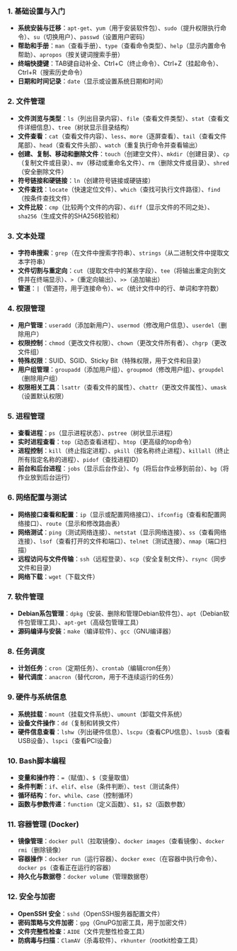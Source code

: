 ### 1. **基础设置与入门**

- **系统安装与迁移**：`apt-get`、`yum`（用于安装软件包）、`sudo`（提升权限执行命令）、`su`（切换用户）、`passwd`（设置用户密码）
- **帮助和手册**：`man`（查看手册）、`type`（查看命令类型）、`help`（显示内置命令帮助）、`apropos`（按关键词搜索手册）
- **终端快捷键**：TAB键自动补全、Ctrl+C（终止命令）、Ctrl+Z（挂起命令）、Ctrl+R（搜索历史命令）
- **日期和时间记录**：`date`（显示或设置系统日期和时间）

### 2. **文件管理**

- **文件浏览与类型**：`ls`（列出目录内容）、`file`（查看文件类型）、`stat`（查看文件详细信息）、`tree`（树状显示目录结构）
- **文件查看**：`cat`（查看文件内容）、`less`、`more`（逐屏查看）、`tail`（查看文件尾部）、`head`（查看文件头部）、`watch`（重复执行命令并查看输出）
- **创建、复制、移动和删除文件**：`touch`（创建空文件）、`mkdir`（创建目录）、`cp`（复制文件或目录）、`mv`（移动或重命名文件）、`rm`（删除文件或目录）、`shred`（安全删除文件）
- **符号链接和硬链接**：`ln`（创建符号链接或硬链接）
- **文件查找**：`locate`（快速定位文件）、`which`（查找可执行文件路径）、`find`（按条件查找文件）
- **文件比较**：`cmp`（比较两个文件的内容）、`diff`（显示文件的不同之处）、`sha256`（生成文件的SHA256校验和）

### 3. **文本处理**

- **字符串搜索**：`grep`（在文件中搜索字符串）、`strings`（从二进制文件中提取文本字符串）
- **文件切割与重定向**：`cut`（提取文件中的某些字段）、`tee`（将输出重定向到文件并在终端显示）、`>`（重定向输出）、`>>`（追加输出）
- **管道**：`|`（管道符，用于连接命令）、`wc`（统计文件中的行、单词和字符数）

### 4. **权限管理**

- **用户管理**：`useradd`（添加新用户）、`usermod`（修改用户信息）、`userdel`（删除用户）
- **权限控制**：`chmod`（更改文件权限）、`chown`（更改文件所有者）、`chgrp`（更改文件组）
- **特殊权限**：SUID、SGID、Sticky Bit（特殊权限，用于文件和目录）
- **用户组管理**：`groupadd`（添加用户组）、`groupmod`（修改用户组）、`groupdel`（删除用户组）
- **权限相关工具**：`lsattr`（查看文件的属性）、`chattr`（更改文件属性）、`umask`（设置默认权限）

### 5. **进程管理**

- **查看进程**：`ps`（显示进程状态）、`pstree`（树状显示进程）
- **实时进程查看**：`top`（动态查看进程）、`htop`（更高级的top命令）
- **进程控制**：`kill`（终止指定进程）、`pkill`（按名称终止进程）、`killall`（终止所有指定名称的进程）、`pidof`（查找进程ID）
- **前台和后台进程**：`jobs`（显示后台作业）、`fg`（将后台作业移到前台）、`bg`（将作业放到后台运行）

### 6. **网络配置与测试**

- **网络接口查看和配置**：`ip`（显示或配置网络接口）、`ifconfig`（查看和配置网络接口）、`route`（显示和修改路由表）
- **网络测试**：`ping`（测试网络连接）、`netstat`（显示网络连接）、`ss`（查看网络连接）、`lsof`（查看打开的文件和端口）、`telnet`（测试连接）、`nmap`（端口扫描）
- **远程访问与文件传输**：`ssh`（远程登录）、`scp`（安全复制文件）、`rsync`（同步文件和目录）
- **网络下载**：`wget`（下载文件）

### 7. **软件管理**

- **Debian系包管理**：`dpkg`（安装、删除和管理Debian软件包）、`apt`（Debian软件包管理工具）、`apt-get`（高级包管理工具）
- **源码编译与安装**：`make`（编译软件）、`gcc`（GNU编译器）

### 8. **任务调度**

- **计划任务**：`cron`（定期任务）、`crontab`（编辑cron任务）
- **替代调度**：`anacron`（替代cron，用于不连续运行的任务）

### 9. **硬件与系统信息**

- **系统挂载**：`mount`（挂载文件系统）、`umount`（卸载文件系统）
- **设备文件操作**：`dd`（复制和转换文件）
- **硬件信息查看**：`lshw`（列出硬件信息）、`lscpu`（查看CPU信息）、`lsusb`（查看USB设备）、`lspci`（查看PCI设备）

### 10. **Bash脚本编程**

- **变量和操作符**：`=`（赋值）、`$`（变量取值）
- **条件判断**：`if`、`elif`、`else`（条件判断）、`test`（测试条件）
- **循环结构**：`for`、`while`、`case`（控制循环）
- **函数与参数传递**：`function`（定义函数）、`$1`，`$2`（函数参数）

### 11. **容器管理 (Docker)**

- **镜像管理**：`docker pull`（拉取镜像）、`docker images`（查看镜像）、`docker rmi`（删除镜像）
- **容器操作**：`docker run`（运行容器）、`docker exec`（在容器中执行命令）、`docker ps`（查看正在运行的容器）
- **持久化与数据卷**：`docker volume`（管理数据卷）

### 12. **安全与加密**

- **OpenSSH 安全**：`sshd`（OpenSSH服务器配置文件）
- **密码策略与文件加密**：`gpg`（GnuPG加密工具，用于加密文件）
- **文件完整性检查**：`AIDE`（文件完整性检查工具）
- **防病毒与扫描**：`ClamAV`（杀毒软件）、`rkhunter`（rootkit检查工具）